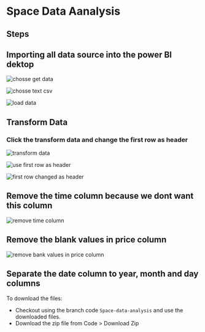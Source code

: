 # Space Data Aanalysis

## **Steps**
## Importing all data source into the power BI dektop


![chosse get data](https://github.com/user-attachments/assets/8ae2dcb1-5f07-45a9-aa87-213eb89e045e)

![chosse text csv](https://github.com/user-attachments/assets/82e82609-911e-4a8e-b4ef-6c6714de9bb0)

![load data](https://github.com/user-attachments/assets/6ddeb02f-a4bd-4164-9aac-d87c473caf41)

## Transform Data
### Click the transform data and change the first row as header
![transform data](https://github.com/user-attachments/assets/a6f5165e-9eaf-4e71-81e5-31e9c117f59a)

![use first row as header](https://github.com/user-attachments/assets/90d1dcfd-bb46-4a1d-a031-fb2b46951935)

![first row changed as header](https://github.com/user-attachments/assets/23fed0df-52c3-445e-bc77-866f3119624f)

## Remove the time column because we dont want this column

![remove time column](https://github.com/user-attachments/assets/cbc0b710-3a3e-4056-ad9e-68ad0e8db882)

## Remove the blank values in price column

![remove bank values in price column](https://github.com/user-attachments/assets/da33c6eb-9a66-45d8-8a88-a5d9869eeb0d)

## Separate the date column to year, month and day columns



 


To download the files:
- Checkout using the branch code `Space-data-analysis` and use the downloaded files.
- Download the zip file from Code > Download Zip 

